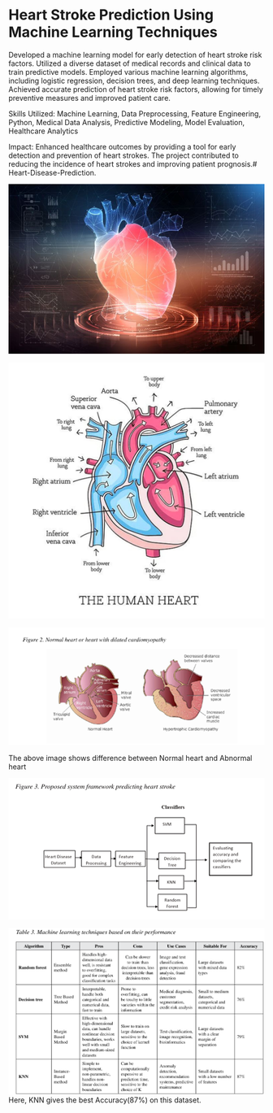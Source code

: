 # Heart Stroke Prediction Using Machine Learning Techniques

 Developed a machine learning model for early detection of heart stroke risk factors.
Utilized a diverse dataset of medical records and clinical data to train predictive models. Employed various machine learning algorithms, 
including logistic regression, decision trees, and deep learning techniques. Achieved accurate prediction of heart stroke risk factors, allowing 
for timely preventive measures and improved patient care.

Skills Utilized: Machine Learning, Data Preprocessing, Feature Engineering, Python, Medical Data Analysis, Predictive Modeling, Model Evaluation,
Healthcare Analytics

Impact: Enhanced healthcare outcomes by providing a tool for early detection and prevention of heart strokes. The project contributed to reducing the 
incidence of heart strokes and improving patient prognosis.# Heart-Disease-Prediction.

![image_alt](https://github.com/Nitin9304/Heart-Stroke-Prediction-Using-ML/blob/e7cac8cefb00f0b3b4577bf904e71e57b26c613f/heart_.jpg)

![image_alt](https://github.com/Nitin9304/Heart-Stroke-Prediction-Using-ML/blob/1a67040a77b21335417098784a4cea0e2be7696f/Heart..jpg)



![image_alt](https://github.com/Nitin9304/Heart-Stroke-Prediction-Using-ML/blob/d5d4b4afad5e354a8ced0ebdbf84eb02c6c25b3b/Normal%20and%20Abnormal%20Heart.png)

  The above image shows difference between Normal heart and Abnormal heart 

![image_alt](https://github.com/Nitin9304/Heart-Stroke-Prediction-Using-ML/blob/3cbe426449d809264ffede80e2ca21bf28b34ee1/Flow%20chart.png)


![image_alt](https://github.com/Nitin9304/Heart-Stroke-Prediction-Using-ML/blob/cc8918518642054ee9f2c3a5e2e38c5c63ba938f/Accuracy.png)
 Here, KNN gives the best Accuracy(87%) on this dataset.

